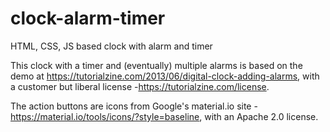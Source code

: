 # clock-alarm-timer
HTML, CSS, JS based clock with alarm and timer

This clock with a timer and (eventually) multiple alarms is based on the demo at https://tutorialzine.com/2013/06/digital-clock-adding-alarms, with a customer but liberal license -https://tutorialzine.com/license.


The action buttons are icons from Google's material.io site - https://material.io/tools/icons/?style=baseline, with an Apache 2.0 license.
